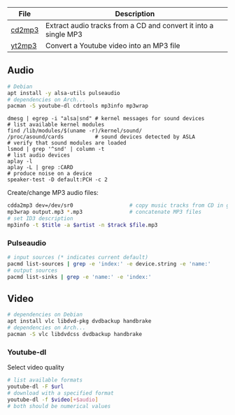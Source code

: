 File                     | Description
-------------------------|-------------------------------------
[cd2mp3][cd2mp3]         | Extract audio tracks from a CD and convert it into a single MP3
[yt2mp3][yt2mp3]         | Convert a Youtube video into an MP3 file

[cd2mp3]: ../bin/cd2mp3
[yt2mp3]: ../var/aliases/youtube.sh

## Audio

```bash
# Debian
apt install -y alsa-utils pulseaudio
# dependencies on Arch...
pacman -S youtube-dl cdrtools mp3info mp3wrap
```


```
dmesg | egrep -i "alsa|snd" # kernel messages for sound devices
# list available kernel modules
find /lib/modules/$(uname -r)/kernel/sound/
/proc/asound/cards          # sound devices detected by ASLA
# verify that sound modules are loaded
lsmod | grep '^snd' | column -t
# list audio devices
aplay -l
aplay -L | grep :CARD
# produce noise on a device
speaker-test -D default:PCH -c 2
```

Create/change MP3 audio files:

```bash
cdda2mp3 dev=/dev/sr0                  # copy music tracks from CD in given drive
mp3wrap output.mp3 *.mp3               # concatenate MP3 files
# set ID3 description
mp3info -t $title -a $artist -n $track $file.mp3
```

### Pulseaudio

```bash
# input sources (* indicates current default)
pacmd list-sources | grep -e 'index:' -e device.string -e 'name:'
# output sources
pacmd list-sinks | grep -e 'name:' -e 'index:'
```


## Video

```bash
# dependencies on Debian
apt install vlc libdvd-pkg dvdbackup handbrake          
# dependencies on Arch...
pacman -S vlc libdvdcss dvdbackup handbrake
```


### Youtube-dl

Select video quality

```bash
# list available formats
youtube-dl -F $url
# download with a specified format
youtube-dl -f $video[+$audio]
# both should be numerical values
```





